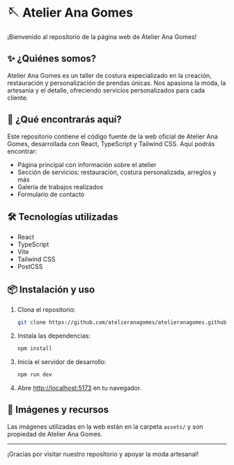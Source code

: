 # 🪡 Atelier Ana Gomes

¡Bienvenido al repositorio de la página web de Atelier Ana Gomes!

## ✨ ¿Quiénes somos?
Atelier Ana Gomes es un taller de costura especializado en la creación, restauración y personalización de prendas únicas. Nos apasiona la moda, la artesanía y el detalle, ofreciendo servicios personalizados para cada cliente.

## 🚀 ¿Qué encontrarás aquí?
Este repositorio contiene el código fuente de la web oficial de Atelier Ana Gomes, desarrollada con React, TypeScript y Tailwind CSS. Aquí podrás encontrar:
- Página principal con información sobre el atelier
- Sección de servicios: restauración, costura personalizada, arreglos y más
- Galería de trabajos realizados
- Formulario de contacto

## 🛠️ Tecnologías utilizadas
- React
- TypeScript
- Vite
- Tailwind CSS
- PostCSS

## 📦 Instalación y uso
1. Clona el repositorio:
   ```bash
   git clone https://github.com/atelieranagomes/atelieranagomes.github.io.git
   ```
2. Instala las dependencias:
   ```bash
   npm install
   ```
3. Inicia el servidor de desarrollo:
   ```bash
   npm run dev
   ```
4. Abre [http://localhost:5173](http://localhost:5173) en tu navegador.

## 📸 Imágenes y recursos
Las imágenes utilizadas en la web están en la carpeta `assets/` y son propiedad de Atelier Ana Gomes.

---

¡Gracias por visitar nuestro repositorio y apoyar la moda artesanal!
